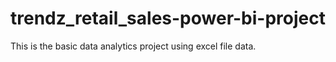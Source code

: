 # trendz_retail_sales-power-bi-project
This is the basic data analytics project using excel file data.
